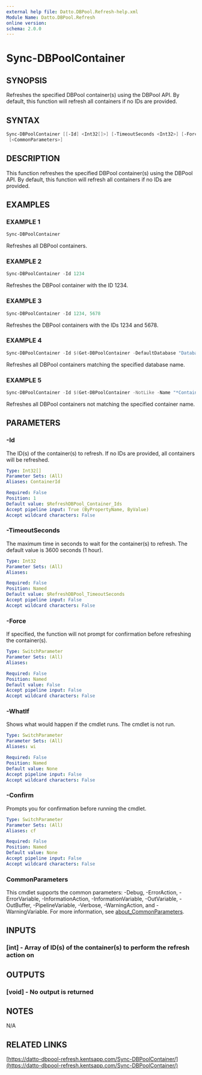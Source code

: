 ```yaml
---
external help file: Datto.DBPool.Refresh-help.xml
Module Name: Datto.DBPool.Refresh
online version:
schema: 2.0.0
---
```


# Sync-DBPoolContainer

## SYNOPSIS

Refreshes the specified DBPool container(s) using the DBPool API.
By default, this function will refresh all containers if no IDs are provided.

## SYNTAX

```PowerShell
Sync-DBPoolContainer [[-Id] <Int32[]>] [-TimeoutSeconds <Int32>] [-Force] [-WhatIf] [-Confirm]
 [<CommonParameters>]
```

## DESCRIPTION

This function refreshes the specified DBPool container(s) using the DBPool API.
By default, this function will refresh all containers if no IDs are provided.

## EXAMPLES

### EXAMPLE 1

```PowerShell
Sync-DBPoolContainer
```

Refreshes all DBPool containers.

### EXAMPLE 2

```PowerShell
Sync-DBPoolContainer -Id 1234
```

Refreshes the DBPool container with the ID 1234.

### EXAMPLE 3

```PowerShell
Sync-DBPoolContainer -Id 1234, 5678
```

Refreshes the DBPool containers with the IDs 1234 and 5678.

### EXAMPLE 4

```PowerShell
Sync-DBPoolContainer -Id $(Get-DBPoolContainer -DefaultDatabase "Database_Name").Id
```

Refreshes all DBPool containers matching the specified database name.

### EXAMPLE 5

```PowerShell
Sync-DBPoolContainer -Id $(Get-DBPoolContainer -NotLike -Name "*Container_Name*").Id -Force
```

Refreshes all DBPool containers not matching the specified container name.

## PARAMETERS

### -Id

The ID(s) of the container(s) to refresh.
If no IDs are provided, all containers will be refreshed.

```yaml
Type: Int32[]
Parameter Sets: (All)
Aliases: ContainerId

Required: False
Position: 1
Default value: $RefreshDBPool_Container_Ids
Accept pipeline input: True (ByPropertyName, ByValue)
Accept wildcard characters: False
```

### -TimeoutSeconds

The maximum time in seconds to wait for the container(s) to refresh.
The default value is 3600 seconds (1 hour).

```yaml
Type: Int32
Parameter Sets: (All)
Aliases:

Required: False
Position: Named
Default value: $RefreshDBPool_TimeoutSeconds
Accept pipeline input: False
Accept wildcard characters: False
```

### -Force

If specified, the function will not prompt for confirmation before refreshing the container(s).

```yaml
Type: SwitchParameter
Parameter Sets: (All)
Aliases:

Required: False
Position: Named
Default value: False
Accept pipeline input: False
Accept wildcard characters: False
```

### -WhatIf

Shows what would happen if the cmdlet runs.
The cmdlet is not run.

```yaml
Type: SwitchParameter
Parameter Sets: (All)
Aliases: wi

Required: False
Position: Named
Default value: None
Accept pipeline input: False
Accept wildcard characters: False
```

### -Confirm

Prompts you for confirmation before running the cmdlet.

```yaml
Type: SwitchParameter
Parameter Sets: (All)
Aliases: cf

Required: False
Position: Named
Default value: None
Accept pipeline input: False
Accept wildcard characters: False
```

### CommonParameters

This cmdlet supports the common parameters: -Debug, -ErrorAction, -ErrorVariable, -InformationAction, -InformationVariable, -OutVariable, -OutBuffer, -PipelineVariable, -Verbose, -WarningAction, and -WarningVariable. For more information, see [about_CommonParameters](http://go.microsoft.com/fwlink/?LinkID=113216).

## INPUTS

### [int] - Array of ID(s) of the container(s) to perform the refresh action on

## OUTPUTS

### [void] - No output is returned

## NOTES

N/A

## RELATED LINKS

[https://datto-dbpool-refresh.kentsapp.com/Sync-DBPoolContainer/](https://datto-dbpool-refresh.kentsapp.com/Sync-DBPoolContainer/)
